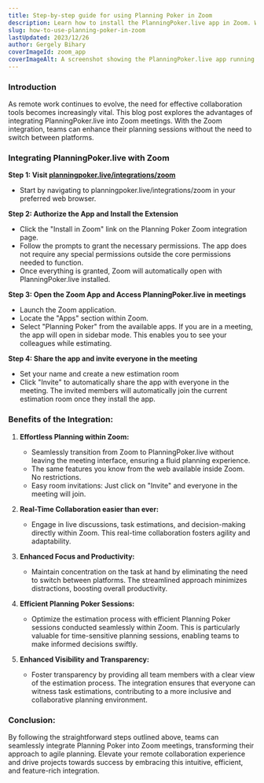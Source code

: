 ```yaml
---
title: Step-by-step guide for using Planning Poker in Zoom
description: Learn how to install the PlanningPoker.live app in Zoom. With the Zoom integration, teams can enhance their planning sessions without the need to switch between platforms.
slug: how-to-use-planning-poker-in-zoom
lastUpdated: 2023/12/26
author: Gergely Bihary
coverImageId: zoom_app
coverImageAlt: A screenshot showing the PlanningPoker.live app running in Zoom
---
```



### Introduction
As remote work continues to evolve, the need for effective collaboration tools becomes increasingly vital. This blog post explores the advantages of integrating PlanningPoker.live into Zoom meetings. With the Zoom integration, teams can enhance their planning sessions without the need to switch between platforms.

### Integrating PlanningPoker.live with Zoom

**Step 1: Visit [planningpoker.live/integrations/zoom](https://planningpoker.live/integrations/zoom)**
   - Start by navigating to planningpoker.live/integrations/zoom in your preferred web browser.

**Step 2: Authorize the App and Install the Extension**
   - Click the "Install in Zoom" link on the Planning Poker Zoom integration page.
   - Follow the prompts to grant the necessary permissions. The app does not require any special permissions outside the core permissions needed to function.
   - Once everything is granted, Zoom will automatically open with PlanningPoker.live installed.

**Step 3: Open the Zoom App and Access PlanningPoker.live in meetings**
   - Launch the Zoom application.
   - Locate the "Apps" section within Zoom.
   - Select "Planning Poker" from the available apps. If you are in a meeting, the app will open in sidebar mode. This enables you to see your colleagues while estimating.

**Step 4: Share the app and invite everyone in the meeting**
   - Set your name and create a new estimation room
   - Click "Invite" to automatically share the app with everyone in the meeting. The invited members will automatically join the current estimation room once they install the app.


### Benefits of the Integration:

1. **Effortless Planning within Zoom:**
   - Seamlessly transition from Zoom to PlanningPoker.live without leaving the meeting interface, ensuring a fluid planning experience.
   - The same features you know from the web available inside Zoom. No restrictions.
   - Easy room invitations: Just click on "Invite" and everyone in the meeting will join.

2. **Real-Time Collaboration easier than ever:**
   - Engage in live discussions, task estimations, and decision-making directly within Zoom. This real-time collaboration fosters agility and adaptability.

3. **Enhanced Focus and Productivity:**
   - Maintain concentration on the task at hand by eliminating the need to switch between platforms. The streamlined approach minimizes distractions, boosting overall productivity.

4. **Efficient Planning Poker Sessions:**
   - Optimize the estimation process with efficient Planning Poker sessions conducted seamlessly within Zoom. This is particularly valuable for time-sensitive planning sessions, enabling teams to make informed decisions swiftly.

5. **Enhanced Visibility and Transparency:**
   - Foster transparency by providing all team members with a clear view of the estimation process. The integration ensures that everyone can witness task estimations, contributing to a more inclusive and collaborative planning environment.

### Conclusion:
By following the straightforward steps outlined above, teams can seamlessly integrate Planning Poker into Zoom meetings, transforming their approach to agile planning. Elevate your remote collaboration experience and drive projects towards success by embracing this intuitive, efficient, and feature-rich integration.

